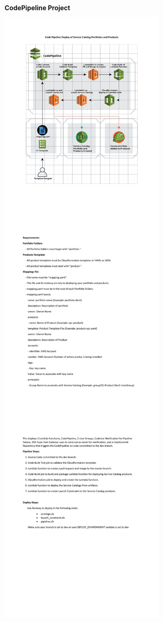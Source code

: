 ## CodePipeline Project
![alt text](https://github.com/Jason-Glover/Runway-Project/blob/ENV-dev/ServiceCatalogPipelineProject/.images/Code%20Pipeline%20deploy%20of%20Service%20Catalog-1.png)
![alt text](https://github.com/Jason-Glover/Runway-Project/blob/ENV-dev/ServiceCatalogPipelineProject/.images/Code%20Pipeline%20deploy%20of%20Service%20Catalog-2.png)
![alt text](https://github.com/Jason-Glover/Runway-Project/blob/ENV-dev/ServiceCatalogPipelineProject/.images/Code%20Pipeline%20deploy%20of%20Service%20Catalog-3.png)